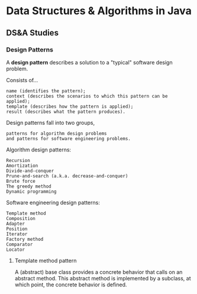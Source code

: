 # Data Structures & Algorithms in Java

## DS&A Studies

### Design Patterns
A **design pattern** describes a solution to a "typical" software design problem.

Consists of...

    name (identifies the pattern);
    context (describes the scenarios to which this pattern can be applied);
    template (describes how the pattern is applied);
    result (describes what the pattern produces).

Design patterns fall into two groups,

    patterns for algorithm design problems
    and patterns for software engineering problems.

Algorithm design patterns:

    Recursion
    Amortization
    Divide-and-conquer
    Prune-and-search (a.k.a. decrease-and-conquer)
    Brute force
    The greedy method
    Dynamic programming

Software engineering design patterns:

    Template method
    Composition
    Adapter
    Position
    Iterator
    Factory method
    Comparator
    Locator

1. Template method pattern
    
    A (abstract) base class provides a concrete behavior that calls on an abstract method.
    This abstract method is implemented by a subclass, at which point, the concrete behavior is defined.


